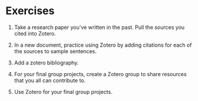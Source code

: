 # Exercises

1. Take a research paper you've written in the past. Pull the sources you cited into Zotero. 

2. In a new document, practice using Zotero by adding citations for each of the sources to sample sentences. 

3. Add a zotero bibliography.

4. For your final group projects, create a Zotero group to share resources that you all can contribute to. 

5. Use Zotero for your final group projects.